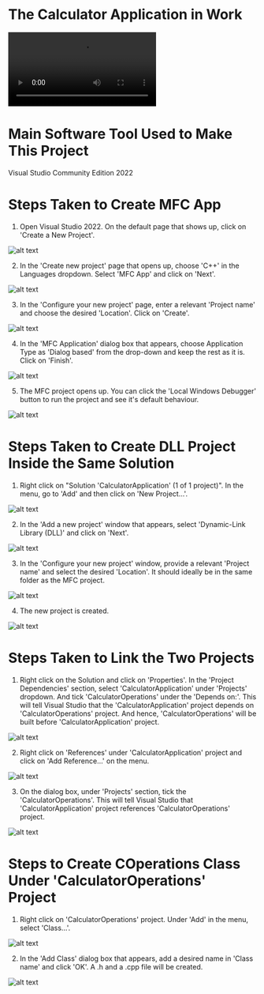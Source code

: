 # The Calculator Application in Work
<video controls src="Video/CalculatorApplicationVideo.mp4" title="Title"></video>


# Main Software Tool Used to Make This Project
Visual Studio Community Edition 2022


# Steps Taken to Create MFC App
1. Open Visual Studio 2022. On the default page that shows up, click on 'Create a New Project'.

![alt text](<Images/Screenshot (232).png>)

2. In the 'Create new project' page that opens up, choose 'C++' in the Languages dropdown. Select 'MFC App' and click on 'Next'.

![alt text](<Images/Screenshot (233).png>)

3. In the 'Configure your new project' page, enter a relevant 'Project name' and choose the desired 'Location'. Click on 'Create'.

![alt text](<Images/Screenshot (234).png>)

4. In the 'MFC Application' dialog box that appears, choose Application Type as 'Dialog based' from the drop-down and keep the rest as it is. Click on 'Finish'.

![alt text](<Images/Screenshot (235).png>)

5. The MFC project opens up. You can click the 'Local Windows Debugger' button to run the project and see it's default behaviour.

![alt text](<Images/Screenshot (236).png>)


# Steps Taken to Create DLL Project Inside the Same Solution

1. Right click on "Solution 'CalculatorApplication' (1 of 1 project)". In the menu, go to 'Add' and then click on 'New Project...'.

![alt text](<Images/Screenshot (237).png>)

2. In the 'Add a new project' window that appears, select 'Dynamic-Link Library (DLL)' and click on 'Next'.

![alt text](<Images/Screenshot (238).png>)

3. In the 'Configure your new project' window, provide a relevant 'Project name' and select the desired 'Location'. It should ideally be in the same folder as the MFC project.

![alt text](<Images/Screenshot (240).png>)

4. The new project is created.

![alt text](<Images/Screenshot (239).png>)


# Steps Taken to Link the Two Projects

1. Right click on the Solution and click on 'Properties'. In the 'Project Dependencies' section, select 'CalculatorApplication' under 'Projects' dropdown. And tick 'CalculatorOperations' under the 'Depends on:'. This will tell Visual Studio that the 'CalculatorApplication' project depends on 'CalculatorOperations' project. And hence, 'CalculatorOperations' will be built before 'CalculatorApplication' project.

![alt text](<Images/Screenshot (243).png>)

2. Right click on 'References' under 'CalculatorApplication' project and click on 'Add Reference...' on the menu. 

![alt text](<Images/Screenshot (241).png>)

3. On the dialog box, under 'Projects' section, tick the 'CalculatorOperations'. This will tell Visual Studio that 'CalculatorApplication' project references 'CalculatorOperations' project. 

![alt text](<Images/Screenshot (242).png>)


# Steps to Create COperations Class Under 'CalculatorOperations' Project

1. Right click on 'CalculatorOperations' project. Under 'Add' in the menu, select 'Class...'.

![alt text](<Images/Screenshot (244).png>)

2. In the 'Add Class' dialog box that appears, add a desired name in 'Class name' and click 'OK'. A .h and a .cpp file will be created. 

![alt text](<Images/Screenshot (245).png>)